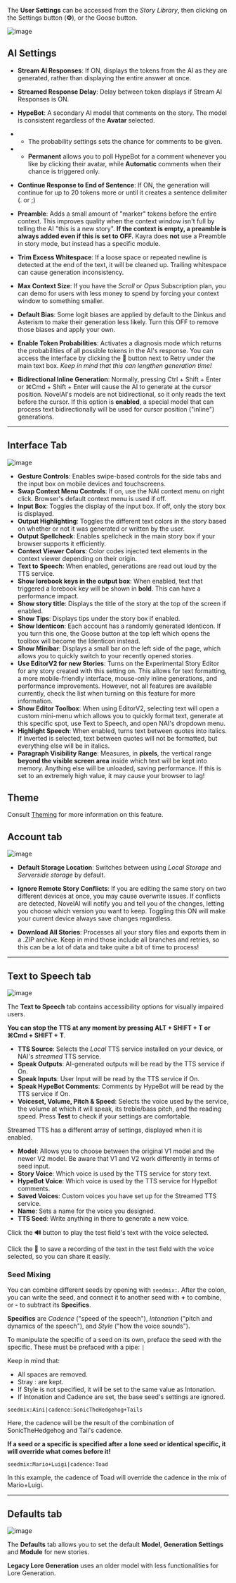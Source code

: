 The **User Settings** can be accessed from the *Story Library*, then clicking on the Settings button (**⚙️**), or the Goose button.

![image](https://github.com/TapwaveZodiac/novelaiUKB/assets/35267604/1d9054a9-67cd-4f3e-9634-6c7fecbe0f3f)


## AI Settings


- **Stream AI Responses**: If ON, displays the tokens from the AI as they are generated, rather than displaying the entire answer at once.

- **Streamed Response Delay**: Delay between token displays if Stream AI Responses is ON.

- **HypeBot**: A secondary AI model that comments on the story. The model is consistent regardless of the **Avatar** selected.

* * The probability settings sets the chance for comments to be given.

* * **Permanent** allows you to poll HypeBot for a comment whenever you like by clicking their avatar, while **Automatic** comments when their chance is triggered only.

- **Continue Response to End of Sentence**: If ON, the generation will continue for up to 20 tokens more or until it creates a sentence delimiter (. or ;)

- **Preamble**: Adds a small amount of "marker" tokens before the entire context. This improves quality when the context window isn't full by telling the AI "this is a new story". **If the context is empty, a preamble is always added even if this is set to OFF.** Kayra does **not** use a Preamble in story mode, but instead has a specific module.

- **Trim Excess Whitespace**: If a loose space or repeated newline is detected at the end of the text, it will be cleaned up. Trailing whitespace can cause generation inconsistency.

- **Max Context Size**: If you have the *Scroll* or *Opus* Subscription plan, you can demo for users with less money to spend by forcing your context window to something smaller.

- **Default Bias**: Some logit biases are applied by default to the Dinkus and Asterism to make their generation less likely. Turn this OFF to remove those biases and apply your own.

- **Enable Token Probabilities**: Activates a diagnosis mode which returns the probabilities of all possible tokens in the AI's response. You can access the interface by clicking the **🧠** button next to Retry under the main text box. *Keep in mind that this can lengthen generation time!*

- **Bidirectional Inline Generation**: Normally, pressing Ctrl + Shift + Enter or ⌘Cmd + Shift + Enter will cause the AI to generate at the cursor position. NovelAI's models are not bidirectional, so it only reads the text before the cursor. If this option is **enabled**, a special model that can process text bidirectionally will be used for cursor position ("inline") generations.

***

## Interface Tab
![image](https://github.com/TapwaveZodiac/novelaiUKB/assets/35267604/58900a72-8938-4cfa-9881-688da962618c)

- **Gesture Controls**: Enables swipe-based controls for the side tabs and the input box on mobile devices and touchscreens.
- **Swap Context Menu Controls**: If on, use the NAI context menu on right click. Browser's default context menu is used if off.
- **Input Box**: Toggles the display of the input box. If off, only the story box is displayed.
- **Output Highlighting**: Toggles the different text colors in the story based on whether or not it was generated or written by the user.
- **Output Spellcheck**: Enables spellcheck in the main story box if your browser supports it efficiently.
- **Context Viewer Colors**: Color codes injected text elements in the context viewer depending on their origin.
- **Text to Speech**: When enabled, generations are read out loud by the TTS service.
- **Show lorebook keys in the output box**: When enabled, text that triggered a lorebook key will be shown in **bold**. This can have a performance impact.
- **Show story title**: Displays the title of the story at the top of the screen if enabled.
- **Show Tips**: Displays tips under the story box if enabled.
- **Show Identicon**: Each account has a randomly generated Identicon. If you turn this one, the Goose button at the top left which opens the toolbox will become the Identicon instead.
- **Show Minibar**: Displays a small bar on the left side of the page, which allows you to quickly switch to your recently opened stories.
- **Use EditorV2 for new Stories**: Turns on the Experimental Story Editor for any story created with this setting on. This allows for text formatting, a more mobile-friendly interface, mouse-only inline generations, and performance improvements. However, not all features are available currently, check the list when turning on this feature for more information.
- **Show Editor Toolbox**: When using EditorV2, selecting text will open a custom mini-menu which allows you to quickly format text, generate at this specific spot, use Text to Speech, and open NAI's dropdown menu.
- **Highlight Speech**: When enabled, turns text between quotes into italics. If Inverted is selected, text between quotes will not be formatted, but everything else will be in italics.
- **Paragraph Visibility Range**: Measures, in **pixels**, the vertical range **beyond the visible screen area** inside which text will be kept into memory. Anything else will be unloaded, saving performance. If this is set to an extremely high value, it may cause your browser to lag!

## Theme

Consult [Theming](Theming) for more information on this feature.

## Account tab
![image](https://github.com/TapwaveZodiac/novelaiUKB/assets/35267604/8d63990c-25b8-4e37-968d-635c463658f9)

- **Default Storage Location**: Switches between using *Local Storage* and *Serverside storage* by default.

- **Ignore Remote Story Conflicts**: If you are editing the same story on two different devices at once, you may cause overwrite issues. If conflicts are detected, NovelAI will notify you and tell you of the changes, letting you choose which version you want to keep. Toggling this ON will make your current device always save changes regardless.
- **Download All Stories**: Processes all your story files and exports them in a .ZIP archive. Keep in mind those include all branches and retries, so this can be a lot of data and take quite a bit of time to process!

***

## Text to Speech tab

![image](https://github.com/TapwaveZodiac/novelaiUKB/assets/35267604/e76cfe5f-2045-4f67-b38d-3ec90f13d6c3)

The **Text to Speech** tab contains accessibility options for visually impaired users.

**You can stop the TTS at any moment by pressing ALT + SHIFT + T or ⌘Cmd + SHIFT + T**.

- **TTS Source**: Selects the *Local* TTS service installed on your device, or NAI's *streamed* TTS service.
- **Speak Outputs**: AI-generated outputs will be read by the TTS service if On.
- **Speak Inputs**: User Input will be read by the TTS service if On.
- **Speak HypeBot Comments**: Comments by HypeBot will be read by the TTS service if On.
- **Voiceset, Volume, Pitch & Speed**: Selects the voice used by the service, the volume at which it will speak, its treble/bass pitch, and the reading speed. Press **Test** to check if your settings are comfortable.

Streamed TTS has a different array of settings, displayed when it is enabled.

- **Model**: Allows you to choose between the original V1 model and the newer V2 model. Be aware that V1 and V2 work differently in terms of seed input.
- **Story Voice**: Which voice is used by the TTS service for story text.
- **HypeBot Voice**: Which voice is used by the TTS service for HypeBot comments.
- **Saved Voices**: Custom voices you have set up for the Streamed TTS service.
- **Name**: Sets a name for the voice you designed.
- **TTS Seed**: Write anything in there to generate a new voice.

Click the **🔊** button to play the test field's text with the voice selected.

Click the **💾** to save a recording of the text in the test field with the voice selected, so you can share it easily.

### Seed Mixing

You can combine different seeds by opening with `seedmix:`. After the colon, you can write the seed, and connect it to another seed with **+** to combine, or **-** to subtract its **Specifics**.

**Specifics** are *Cadence* ("speed of the speech"), *Intonation* ("pitch and dynamics of the speech"), and *Style* ("how the voice sounds").

To manipulate the specific of a seed on its own, preface the seed with the specific. These must be prefaced with a pipe: `|`

Keep in mind that:

- All spaces are removed.
- Stray : are kept.
- If Style is not specified, it will be set to the same value as Intonation.
- If Intonation and Cadence are set, the base seed's settings are ignored.

`seedmix:Aini|cadence:SonicTheHedgehog+Tails`

Here, the cadence will be the result of the combination of SonicTheHedgehog and Tail's cadence.

**If a seed or a specific is specified after a lone seed or identical specific, it will override what comes before it!**

`seedmix:Mario+Luigi|cadence:Toad`

In this example, the cadence of Toad will override the cadence in the
mix of Mario+Luigi.

***

## Defaults tab

![image](https://github.com/TapwaveZodiac/novelaiUKB/assets/35267604/d4b16976-6b3c-42e0-9266-cdc331fc7b06)

The **Defaults** tab allows you to set the default **Model**, **Generation Settings** and **Module** for new stories.

**Legacy Lore Generation** uses an older model with less functionalities for Lore Generation.

